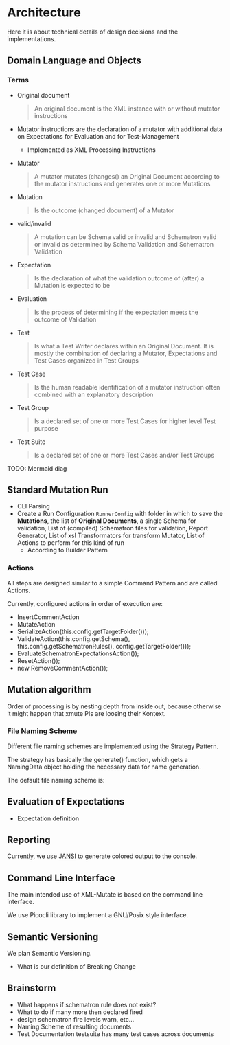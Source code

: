 # Architecture

Here it is about technical details of design decisions and the implementations.

## Domain Language and Objects

### Terms

* Original document
  > An original document is the XML instance with or without mutator instructions
* Mutator instructions are the declaration of a mutator with additional data on Expectations for Evaluation and for Test-Management
  * Implemented as XML Processing Instructions

* Mutator
  > A mutator mutates (changes() an Original Document according to the mutator instructions and generates one or more Mutations
* Mutation
  > Is the outcome (changed document) of a Mutator
* valid/invalid
  > A mutation can be Schema valid or invalid and Schematron valid or invalid as determined by Schema Validation and Schematron Validation
* Expectation
  > Is the declaration of what the validation outcome of (after) a Mutation is expected to be
* Evaluation
  > Is the process of determining if the expectation meets the outcome of Validation
* Test
  > Is what a Test Writer declares within an Original Document. It is mostly the combination of declaring a Mutator, Expectations and Test Cases organized in Test Groups
* Test Case
  > Is the human readable identification of a mutator instruction often combined with an explanatory description
* Test Group
  > Is a declared set of one or more Test Cases for higher level Test purpose
* Test Suite
  > Is a declared set of one or more Test Cases and/or Test Groups


TODO: Mermaid diag

## Standard Mutation Run

* CLI Parsing
* Create a Run Configuration `RunnerConfig` with folder in which to save the **Mutations**, the list of **Original Documents**, a single Schema for validation, List of (compiled) Schematron files for validation, Report Generator, List of xsl Transformators for transform Mutator, List of Actions to perform for this kind of run
  * According to Builder Pattern

### Actions

All steps are designed similar to a simple Command Pattern and are called Actions.

Currently, configured actions in order of execution are:

* InsertCommentAction
* MutateAction
* SerializeAction(this.config.getTargetFolder()));
* ValidateAction(this.config.getSchema(), this.config.getSchematronRules(),
                            config.getTargetFolder()));
* EvaluateSchematronExpectationsAction());
* ResetAction());
* new RemoveCommentAction());

## Mutation algorithm

Order of processing is by nesting depth from inside out, because otherwise it might happen that xmute PIs are loosing their Kontext.

### File Naming Scheme

Different file naming schemes are implemented using the Strategy Pattern.

The strategy has basically the generate() function, which gets a NamingData object holding the necessary data for name generation.

The default file naming scheme is:



## Evaluation of Expectations

* Expectation definition

## Reporting

Currently, we use [JANSI](https://github.com/fusesource/jansi) to generate colored output to the console.

## Command Line Interface

The main intended use of XML-Mutate is based on the command line interface.

We use Picocli library to implement a GNU/Posix style interface.

## Semantic Versioning

We plan Semantic Versioning.

* What is our definition of Breaking Change

## Brainstorm

* What happens if schematron rule does not exist?
* What to do if many more then declared fired
* design schematron fire levels warn, etc...
* Naming Scheme of resulting documents
* Test Documentation testsuite has many test cases across documents
